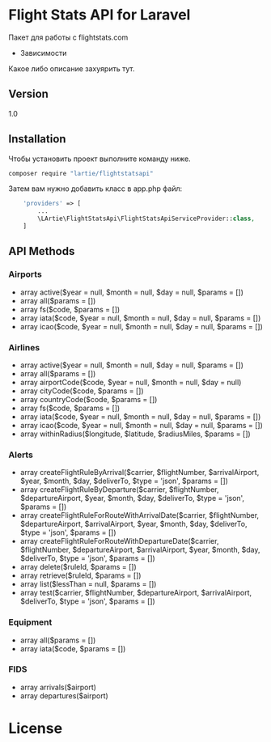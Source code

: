 # Flight Stats API for Laravel

Пакет для работы с flightstats.com

- Зависимости

Какое либо описание захуярить тут.

## Version
1.0

## Installation

Чтобы установить проект выполните команду ниже.
```sh
composer require "lartie/flightstatsapi"
```

Затем вам нужно добавить класс в app.php файл:

```php
    'providers' => [
        ...
        \LArtie\FlightStatsApi\FlightStatsApiServiceProvider::class, 
    ]
```


## API Methods

### Airports

* array active($year = null, $month = null, $day = null, $params = [])
* array all($params = [])
* array fs($code, $params = [])
* array iata($code, $year = null, $month = null, $day = null, $params = [])
* array icao($code, $year = null, $month = null, $day = null, $params = [])

### Airlines

* array active($year = null, $month = null, $day = null, $params = [])
* array all($params = [])
* array airportCode($code, $year = null, $month = null, $day = null)
* array cityCode($code, $params = [])
* array countryCode($code, $params = [])
* array fs($code, $params = [])
* array iata($code, $year = null, $month = null, $day = null, $params = [])
* array icao($code, $year = null, $month = null, $day = null, $params = [])
* array withinRadius($longitude, $latitude, $radiusMiles, $params = [])

### Alerts

* array createFlightRuleByArrival($carrier, $flightNumber, $arrivalAirport, $year, $month, $day, $deliverTo, $type = 'json', $params = []) 
* array createFlightRuleByDeparture($carrier, $flightNumber, $departureAirport, $year, $month, $day, $deliverTo, $type = 'json', $params = [])
* array createFlightRuleForRouteWithArrivalDate($carrier, $flightNumber, $departureAirport, $arrivalAirport, $year, $month, $day, $deliverTo, $type = 'json', $params = [])
* array createFlightRuleForRouteWithDepartureDate($carrier, $flightNumber, $departureAirport, $arrivalAirport, $year, $month, $day, $deliverTo, $type = 'json', $params = [])
* array delete($ruleId, $params = [])
* array retrieve($ruleId, $params = [])
* array list($lessThan = null, $params = [])
* array test($carrier, $flightNumber, $departureAirport, $arrivalAirport, $deliverTo, $type = 'json', $params = [])

### Equipment

* array all($params = [])
* array iata($code, $params = [])

### FIDS

* array arrivals($airport)
* array departures($airport)

# License
